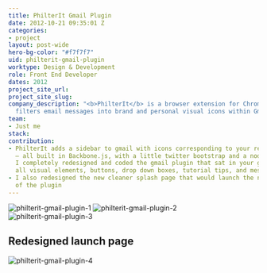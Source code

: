 ```yaml
---
title: PhilterIt Gmail Plugin
date: 2012-10-21 09:35:01 Z
categories:
- project
layout: post-wide
hero-bg-color: "#f7f7f7"
uid: philterit-gmail-plugin
worktype: Design & Development
role: Front End Developer
dates: 2012
project_site_url: 
project_site_slug: 
company_description: "<b>PhilterIt</b> is a browser extension for Chrome that automatically
  filters email messages into brand and personal visual icons within Gmail."
team:
- Just me
stack: 
contribution:
- PhilterIt adds a sidebar to gmail with icons corresponding to your recent emails
  – all built in Backbone.js, with a little twitter bootstrap and a node.js backend.
  I completely redesigned and coded the gmail plugin that sat in your gmail sidebar,
  all visual elements, buttons, drop down boxes, tutorial tips, and message boxes.
- I also redesigned the new cleaner splash page that would launch the new version
  of the plugin
---
```


<div class="showcase">
<img src="/img/philterit-gmail-plugin/1.jpg" alt="philterit-gmail-plugin-1">
<img src="/img/philterit-gmail-plugin/2.jpg" alt="philterit-gmail-plugin-2">
<img src="/img/philterit-gmail-plugin/3.jpg" alt="philterit-gmail-plugin-3">
<h2>Redesigned launch page</h2>
<img src="/img/philterit-gmail-plugin/4.jpg" alt="philterit-gmail-plugin-4">
</div>
